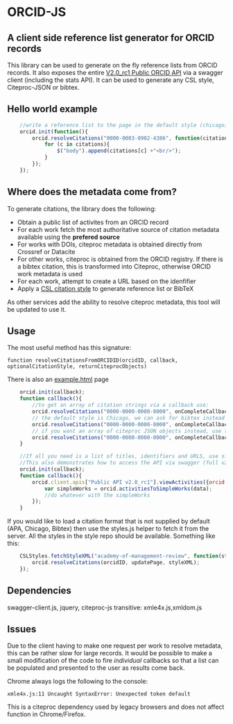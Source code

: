 ORCID-JS
========

A client side reference list generator for ORCID records
--------------------------------------------------------

This library can be used to generate on the fly reference lists from ORCID records.  It also exposes the entire [V2.0_rc1 Public ORCID API](https://pub.orcid.org/v2.0_rc1) via a swagger client (including the stats API).  It can be used to generate any CSL style, Citeproc-JSON or bibtex.

Hello world example
-------------------
```javascript
	//write a reference list to the page in the default style (chicago)
	orcid.init(function(){
		orcid.resolveCitations("0000-0003-0902-4386", function(citations){
			for (c in citations){
				$("body").append(citations[c] +"<br/>");	
			}
		});		
	});
```

Where does the metadata come from?
-----
To generate citations, the library does the following:
*	Obtain a public list of activites from an ORCID record
*	For each work fetch the most authoritative source of citation metadata available using the **prefered source**
  *  For works with DOIs, citeproc metadata is obtained directly from Crossref or Datacite
  *  For other works, citeproc is obtained from the ORCID registry.  If there is a bibtex citation, this is transformed into Citeproc, otherwise ORCID work metadata is used
*	For each work, attempt to create a URL based on the idenfifier
*	Apply a [CSL citation style](http://citationstyles.org/) to generate reference list or BibTeX

As other services add the ability to resolve citeproc metadata, this tool will be updated to use it.

Usage
-----
The most useful method has this signature:

	function resolveCitationsFromORCIDID(orcidID, callback, optionalCitationStyle, returnCiteprocObjects)

There is also an [example.html](https://github.com/TomDemeranville/orcid-js/blob/master/example.html) page

```javascript
	orcid.init(callback);
	function callback(){
		//to get an array of citation strings via a callback use:
		orcid.resolveCitations("0000-0000-0000-0000", onCompleteCallback);
		// the default style is Chicago, we can ask for bibtex instead like this:
		orcid.resolveCitations("0000-0000-0000-0000", onCompleteCallback, orcid.styleBibtex);
		// if you want an array of citeproc JSON objects instead, use this:
		orcid.resolveCitations("0000-0000-0000-0000", onCompleteCallback, "", true);	
	}

	//If all you need is a list of titles, identifiers and URLS, use simpleWorks
	//This also demonstrates how to access the API via swagger (full v2.0 api is supported)
	orcid.init(callback);
	function callback(){
		orcid.client.apis["Public API v2.0_rc1"].viewActivities({orcid:"0000-0000-0000-0000"}, function(data) {
			var simpleWorks = orcid.activitiesToSimpleWorks(data);
			//do whatever with the simpleWorks
		});
	}
```

If you would like to load a citation format that is not supplied by default (APA, Chicago, Bibtex) then use the styles.js helper to fetch it from the server.  All the styles in the style repo should be available.  Something like this:

```javascript
	CSLStyles.fetchStyleXML("academy-of-management-review", function(styleXML){
		orcid.resolveCitations(orcidID, updatePage, styleXML);		
	});
```

Dependencies
------------
swagger-client.js, jquery, citeproc-js 
transitive: xmle4x.js,xmldom.js

Issues
------
Due to the client having to make one request per work to resolve metadata, this can be rather slow for large records.  It would be possible to make a small modification of the code to fire _individual_ callbacks so that a list can be populated and presented to the user as results come back.

Chrome always logs the following to the console:

	xmle4x.js:11 Uncaught SyntaxError: Unexpected token default

This is a citeproc dependency used by legacy browsers and does not affect function in Chrome/Firefox.